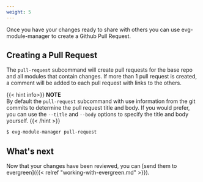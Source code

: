 ```yaml
---
weight: 5
---
```

Once you have your changes ready to share with others you can use evg-module-manager to create
a Github Pull Request.

## Creating a Pull Request

The `pull-request` subcommand will create pull requests for the base repo and all modules that
contain changes. If more than 1 pull request is created, a comment will be added to each pull
request with links to the others.

{{< hint info>}}
**NOTE**\
By default the `pull-request` subcommand with use information from the git commits to determine
the pull request title and body. If you would prefer, you can use the `--title` and `--body` options
to specify the title and body yourself.
{{< /hint >}}

```bash
$ evg-module-manager pull-request
```

## What's next

Now that your changes have been reviewed, you can 
[send them to evergreen]({{< relref "working-with-evergreen.md" >}}).
